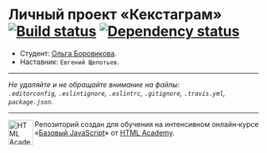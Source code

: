 # Личный проект «Кекстаграм» [![Build status][travis-image]][travis-url] [![Dependency status][dependency-image]][dependency-url]

* Студент: [Ольга Боровикова](https://up.htmlacademy.ru/javascript/5/user/187938).
* Наставник: `Евгений Щепотьев`.

---

_Не удаляйте и не обращайте внимание на файлы:_<br>
_`.editorconfig`, `.eslintignore`, `.eslintrc`, `.gitignore`, `.travis.yml`, `package.json`._

---

<a href="https://htmlacademy.ru/intensive/javascript"><img align="left" width="50" height="50" title="HTML Academy" src="https://up.htmlacademy.ru/static/img/intensive/javascript/logo-for-github.svg"></a>

Репозиторий создан для обучения на интенсивном онлайн‑курсе «[Базовый JavaScript](https://htmlacademy.ru/intensive/javascript)» от [HTML Academy](https://htmlacademy.ru).

[travis-image]: https://travis-ci.org/htmlacademy-javascript/187938-kekstagram.svg?branch=master
[travis-url]: https://travis-ci.org/htmlacademy-javascript/187938-kekstagram
[dependency-image]: https://david-dm.org/htmlacademy-javascript/187938-kekstagram.svg?style=flat-square
[dependency-url]: https://david-dm.org/htmlacademy-javascript/187938-kekstagram
